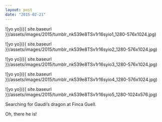 ```yaml
---
layout: post
date: "2015-02-21"
---
```


![yo yo]({{ site.baseurl }}/assets/images/2015/tumblr_nk539e8TSv1r16syio1_1280-576x1024.jpg)

![yo yo]({{ site.baseurl }}/assets/images/2015/tumblr_nk539e8TSv1r16syio2_1280-576x1024.jpg)

![yo yo]({{ site.baseurl }}/assets/images/2015/tumblr_nk539e8TSv1r16syio3_1280-576x1024.jpg)

![yo yo]({{ site.baseurl }}/assets/images/2015/tumblr_nk539e8TSv1r16syio4_1280-576x1024.jpg)

![yo yo]({{ site.baseurl }}/assets/images/2015/tumblr_nk539e8TSv1r16syio5_1280-1024x576.jpg)

Searching for Gaudi’s dragon at Finca Guell.

Oh, there he is!
